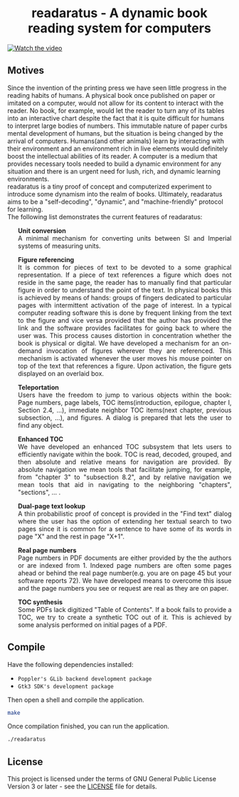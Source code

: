 
<h1 align="center">readaratus - A dynamic book reading system for computers</h1>
<p align="center">

[![Watch the video](https://img.youtube.com/vi/j3546bj08Vk/maxresdefault.jpg)](https://www.youtube.com/watch?v=j3546bj08Vk)
</p> 

## Motives
Since the invention of the printing press we have seen little progress in the reading habits of humans. A physical book once published on paper or imitated on a computer, would not allow for its content to interact with the reader. No book, for example, would let the reader to turn any of its tables into an interactive chart despite the fact that it is quite difficult for humans to interpret large bodies of numbers. This immutable nature of paper curbs mental development of humans, but the situation is being changed by the arrival of computers. Humans(and other animals) learn by interacting with their environment and an environment rich in live elements would definitely boost the intellectual abilities of its reader. A computer is a medium that provides necessary tools needed to build a dynamic environment for any situation and there is an urgent need for lush, rich, and dynamic learning environments.<br/>readaratus is a tiny proof of concept and computerized experiment to introduce some dynamism into the realm of books. Ultimately, readaratus aims to be a "self-decoding", "dynamic", and "machine-friendly" protocol for learning.<br/>The following list demonstrates the current features of readaratus:
<ul>
	<p align="justify"><b>Unit conversion</b><br/>A minimal mechanism for converting units between SI and Imperial systems of measuring units.</p>
	<p align="justify"><b>Figure referencing</b><br/>It is common for pieces of text to be devoted to a some graphical representation. If a piece of text references a figure which does not reside in the same page, the reader has to manually find that particular figure in order to understand the point of the text. In physical books this is achieved by means of hands: groups of fingers dedicated to particular pages with intermittent activation of the page of interest. In a typical computer reading software this is done by frequent linking from the text to the figure and vice versa provided that the author has provided the link and the software provides facilitates for going back to where the user was. This process causes distortion in concentration whether the book is physical or digital. We have developed a mechanism for an on-demand invocation of figures wherever they are referenced. This mechanism is activated whenever the user moves his mouse pointer on top of the text that references a figure. Upon activation, the figure gets displayed on an overlaid box.</p>
	<p align="justify"><b>Teleportation</b><br/>Users have the freedom to jump to various objects within the book: Page numbers, page labels, TOC items(introduction, epilogue, chapter I, Section 2.4, ...), immediate neighbor TOC items(next chapter, previous subsection, ...), and figures. A dialog is prepared that lets the user to find any object.</p>
	<p align="justify"><b>Enhanced TOC</b><br/>We have developed an enhanced TOC subsystem that lets users to efficiently navigate within the book. TOC is read, decoded, grouped, and then absolute and relative means for navigation are provided. By absolute navigation we mean tools that facilitate jumping, for example, from "chapter 3" to "subsection 8.2", and by relative navigation we mean tools that aid in navigating to the neighboring "chapters", "sections", ... .</p>
	<p align="justify"><b>Dual-page text lookup</b><br/>A thin probabilistic proof of concept is provided in the "Find text" dialog where the user has the option of extending her textual search to two pages since it is common for a sentence to have some of its words in page "X" and the rest in page "X+1".</p>  
	<p align="justify"><b>Real page numbers</b><br/>Page numbers in PDF documents are either provided by the the authors or are indexed from 1. Indexed page numbers are often some pages ahead or behind the real page number(e.g. you are on page 45 but your software reports 72). We have developed means to overcome this issue and the page numbers you see or request are real as they are on paper.</p>
	<p align="justify"><b>TOC synthesis</b><br/>Some PDFs lack digitized "Table of Contents". If a book fails to provide a TOC, we try to create a synthetic TOC out of it. This is achieved by some analysis performed on initial pages of a PDF.</p>
</ul>

## Compile
Have the following dependencies installed:
 - `Poppler's GLib backend development package`
 - `Gtk3 SDK's development package`

Then open a shell and compile the application.
 ```bash
 make
 ```
 Once compilation finished, you can run the application.
 ```bash
 ./readaratus
 ```
## License
This project is licensed under the terms of GNU General Public License Version 3 or later - see the [LICENSE](LICENSE) file for details.
